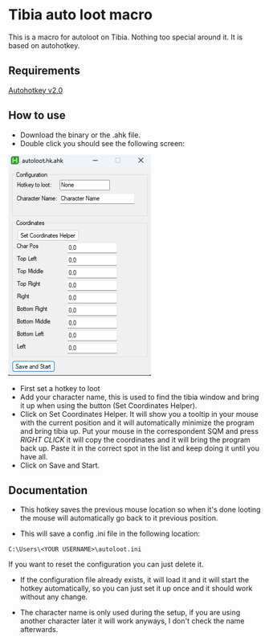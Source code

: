 # Tibia auto loot macro

This is a macro for autoloot on Tibia. Nothing too special around it. It is based on autohotkey.

## Requirements

[Autohotkey v2.0](https://www.autohotkey.com/)

## How to use

- Download the binary or the .ahk file.
- Double click you should see the following screen:

![Screen](./assets/screen.png)

- First set a hotkey to loot
- Add your character name, this is used to find the tibia window and bring it up when using the button (Set Coordinates Helper).
- Click on Set Coordinates Helper. It will show you a tooltip in your mouse with the current position and it will automatically minimize the program and bring tibia up. Put your mouse in the correspondent SQM and press _RIGHT CLICK_ it will copy the coordinates and it will bring the program back up. Paste it in the correct spot in the list and keep doing it until you have all.
- Click on Save and Start.

## Documentation

- This hotkey saves the previous mouse location so when it's done looting the mouse will automatically go back to it previous position.

- This will save a config .ini file in the following location:

```
C:\Users\<YOUR USERNAME>\autoloot.ini
```

If you want to reset the configuration you can just delete it.

- If the configuration file already exists, it will load it and it will start the hotkey automatically, so you can just set it up once and it should work without any change.

- The character name is only used during the setup, if you are using another character later it will work anyways, I don't check the name afterwards.
